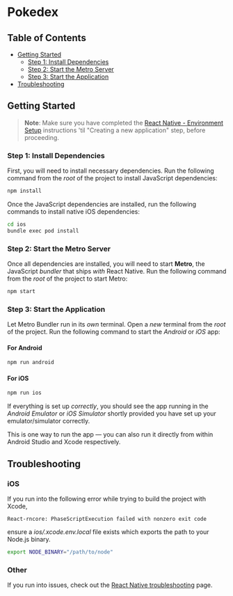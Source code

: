 # Pokedex

## Table of Contents

- [Getting Started](#getting-started)
  - [Step 1: Install Dependencies](#step-1-install-dependencies)
  - [Step 2: Start the Metro Server](#step-2-start-the-metro-server)
  - [Step 3: Start the Application](#step-3-start-the-application)
- [Troubleshooting](#troubleshooting)

## Getting Started

> **Note**: Make sure you have completed the [React Native - Environment Setup](https://reactnative.dev/docs/environment-setup) instructions 'til "Creating a new application" step, before proceeding.

### Step 1: Install Dependencies

First, you will need to install necessary dependencies. Run the following command from the _root_ of the project to install JavaScript dependencies:

```bash
npm install
```

Once the JavaScript dependencies are installed, run the following commands to install native iOS dependencies:

```bash
cd ios
bundle exec pod install
```

### Step 2: Start the Metro Server

Once all dependencies are installed, you will need to start **Metro**, the JavaScript _bundler_ that ships _with_ React Native. Run the following command from the _root_ of the project to start Metro:

```bash
npm start
```

### Step 3: Start the Application

Let Metro Bundler run in its _own_ terminal. Open a _new_ terminal from the _root_ of the project. Run the following command to start the _Android_ or _iOS_ app:

#### For Android

```bash
npm run android
```

#### For iOS

```bash
npm run ios
```

If everything is set up _correctly_, you should see the app running in the _Android Emulator_ or _iOS Simulator_ shortly provided you have set up your emulator/simulator correctly.

This is one way to run the app — you can also run it directly from within Android Studio and Xcode respectively.

## Troubleshooting

### iOS

If you run into the following error while trying to build the project with Xcode,

```
React-rncore: PhaseScriptExecution failed with nonzero exit code
```

ensure a _ios/.xcode.env.local_ file exists which exports the path to your Node.js binary.

```bash
export NODE_BINARY="/path/to/node"
```

### Other

If you run into issues, check out the [React Native troubleshooting](https://reactnative.dev/docs/troubleshooting) page.
